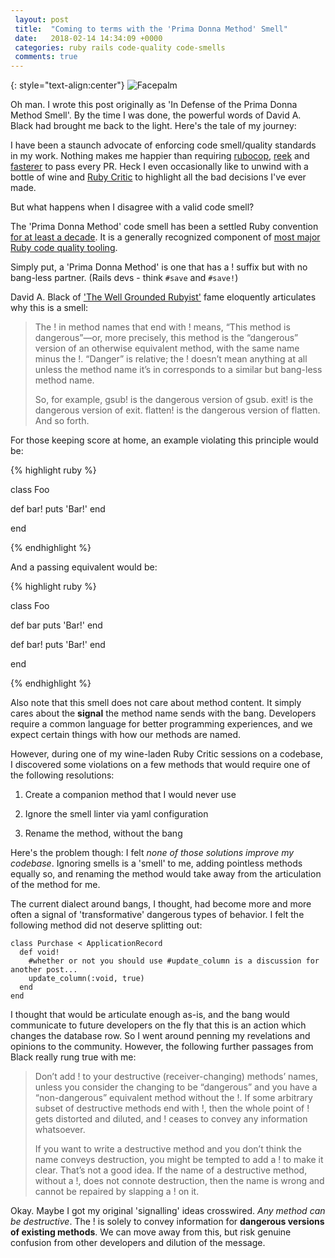 ```yaml
---
 layout: post
 title:  "Coming to terms with the 'Prima Donna Method' Smell"
 date:   2018-02-14 14:34:09 +0000
 categories: ruby rails code-quality code-smells
 comments: true
---
```


{: style="text-align:center"}
![Facepalm](http://i.imgur.com/iWKad22.jpg)

Oh man. I wrote this post originally as 'In Defense of the Prima Donna Method Smell'. By the time I was done, the powerful words of David A. Black had brought me back to the light. Here's the tale of my journey:

I have been a staunch advocate of enforcing code smell/quality standards in my work. Nothing makes me happier than requiring [rubocop](https://github.com/bbatsov/rubocop), [reek](https://github.com/troessner/reek) and [fasterer](https://github.com/DamirSvrtan/fasterer) to pass every PR. Heck I even occasionally like to unwind with a bottle of wine and [Ruby Critic](https://github.com/whitesmith/rubycritic) to highlight all the bad decisions I've ever made.

But what happens when I disagree with a valid code smell?

The 'Prima Donna Method' code smell has been a settled Ruby convention [for at least a decade](http://davidablack.net/dablog.html#2007/8/15/bang-methods-or-danger-will-rubyist). It is a generally recognized component of [most major Ruby code quality tooling](http://www.rubydoc.info/github/troessner/reek/Reek/Smells/PrimaDonnaMethod).

Simply put, a 'Prima Donna Method' is one that has a ! suffix but with no bang-less partner. (Rails devs - think `#save` and `#save!`)

David A. Black of ['The Well Grounded Rubyist'](https://www.amazon.com/Well-Grounded-Rubyist-David-Black/dp/1617291692) fame eloquently articulates why this is a smell:


> The ! in method names that end with ! means, “This method is dangerous”—or, more precisely, this method is the “dangerous” version of an otherwise equivalent method, with the same name minus the !. “Danger” is relative; the ! doesn’t mean anything at all unless the method name it’s in corresponds to a similar but bang-less method name.
>
> So, for example, gsub! is the dangerous version of gsub. exit! is the dangerous version of exit. flatten! is the dangerous version of flatten. And so forth.

For those keeping score at home, an example violating this principle would be:

{% highlight ruby %}

class Foo

  def bar!
    puts 'Bar!'
  end

end

{% endhighlight %}

And a passing equivalent would be:

{% highlight ruby %}

class Foo

  def bar
    puts 'Bar!'
  end

  def bar!
    puts 'Bar!'
  end

end

{% endhighlight %}

Also note that this smell does not care about method content. It simply cares about the **signal** the method name sends with the bang. Developers require a common language for better programming experiences, and we expect certain things with how our methods are named.

However, during one of my wine-laden Ruby Critic sessions on a codebase, I discovered some violations on a few methods that would require one of the following resolutions:

1. Create a companion method that I would never use

2. Ignore the smell linter via yaml configuration

3. Rename the method, without the bang

Here's the problem though: I felt *none of those solutions improve my codebase*. Ignoring smells is a 'smell' to me, adding pointless methods equally so, and renaming the method would take away from the articulation of the method for me.

The current dialect around bangs, I thought, had become more and more often a signal of 'transformative' dangerous types of behavior. I felt the following method did not deserve splitting out:

```
class Purchase < ApplicationRecord
  def void!
    #whether or not you should use #update_column is a discussion for another post...
    update_column(:void, true)
  end
end
```

I thought that would be articulate enough as-is, and the bang would communicate to future developers on the fly that this is an action which changes the database row. So I went around penning my revelations and opinions to the community. However, the following further passages from Black really rung true with me:

> Don’t add ! to your destructive (receiver-changing) methods’ names, unless you consider the changing to be “dangerous” and you have a “non-dangerous” equivalent method without the !. If some arbitrary subset of destructive methods end with !, then the whole point of ! gets distorted and diluted, and ! ceases to convey any information whatsoever.
>
> If you want to write a destructive method and you don’t think the name conveys destruction, you might be tempted to add a ! to make it clear. That’s not a good idea. If the name of a destructive method, without a !, does not connote destruction, then the name is wrong and cannot be repaired by slapping a ! on it.

Okay. Maybe I got my original 'signalling' ideas crosswired. *Any method can be destructive*. The ! is solely to convey information for __dangerous versions of existing methods__. We can move away from this, but risk genuine confusion from other developers and dilution of the message.
